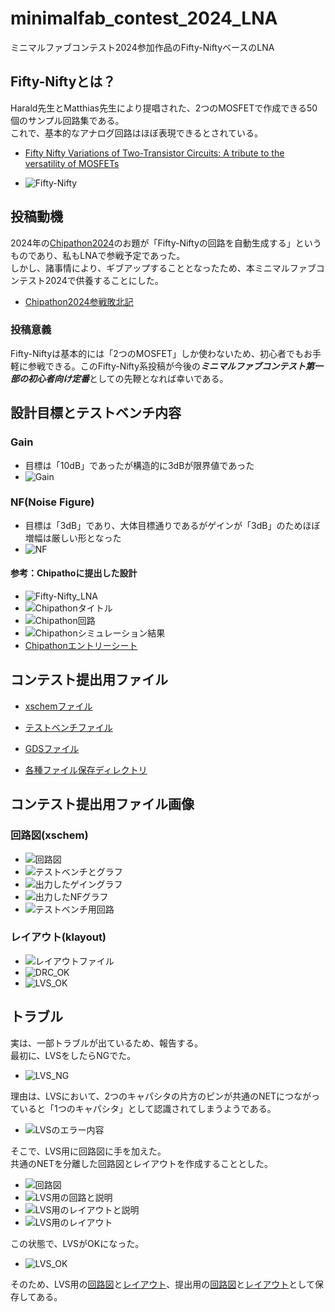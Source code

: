 # minimalfab_contest_2024_LNA
ミニマルファブコンテスト2024参加作品のFifty-NiftyベースのLNA  

## Fifty-Niftyとは？
Harald先生とMatthias先生により提唱された、2つのMOSFETで作成できる50個のサンプル回路集である。  
これで、基本的なアナログ回路はほぼ表現できるとされている。  
* [Fifty Nifty Variations of Two-Transistor Circuits: A tribute to the versatility of MOSFETs](https://www.researchgate.net/publication/354364068_Fifty_Nifty_Variations_of_Two-Transistor_Circuits_A_tribute_to_the_versatility_of_MOSFETs)

* ![Fifty-Nifty](images/fifty-nifty.png)


## 投稿動機
2024年の[Chipathon2024](https://ishi-kai.org/information/chipathon/2024/08/31/Entry-SSCS-OSE-CHIPATHON2024.html)のお題が「Fifty-Niftyの回路を自動生成する」というものであり、私もLNAで参戦予定であった。  
しかし、諸事情により、ギブアップすることとなったため、本ミニマルファブコンテスト2024で供養することにした。  
* [Chipathon2024参戦敗北記](https://github.com/noritsuna/AdventCalendar2024/blob/main/OSSSilicon_Day_03.md)

### 投稿意義
Fifty-Niftyは基本的には「2つのMOSFET」しか使わないため、初心者でもお手軽に参戦できる。このFifty-Nifty系投稿が今後の***ミニマルファブコンテスト第一部の初心者向け定番***としての先鞭となれば幸いである。  


## 設計目標とテストベンチ内容
### Gain
* 目標は「10dB」であったが構造的に3dBが限界値であった
* ![Gain](images/TB_graph_gain.png)

### NF(Noise Figure)
* 目標は「3dB」であり、大体目標通りであるがゲインが「3dB」のためほぼ増幅は厳しい形となった
* ![NF](images/TB_graph_NF.png)

#### 参考：Chipathoに提出した設計
* ![Fifty-Nifty_LNA](images/fifty-nifty_LNA.png)
* ![Chipathonタイトル](images/chipathon_title.PNG)
* ![Chipathon回路](images/chipathon_design.PNG)
* ![Chipathonシミュレーション結果](images/chipathon_sim.PNG)
* [Chipathonエントリーシート](docs/chipathon2024_entry.pdf)


## コンテスト提出用ファイル
* [xschemファイル](LNA/lna.sch)
* [テストベンチファイル](LNA/lna_tb.sch)
* [GDSファイル](LNA/lna.gds)

* [各種ファイル保存ディレクトリ](LNA/)


## コンテスト提出用ファイル画像
### 回路図(xschem)
* ![回路図](images/xschem.png)
* ![テストベンチとグラフ](images/TB_full.png)
* ![出力したゲイングラフ](images/TB_graph_gain.png)
* ![出力したNFグラフ](images/TB_graph_NF.png)
* ![テストベンチ用回路](images/TB_xschem.png)

### レイアウト(klayout)
* ![レイアウトファイル](images/klayout.png)
* ![DRC_OK](images/DRC_OK.png)
* ![LVS_OK](images/LVS_OK.png)


## トラブル
実は、一部トラブルが出ているため、報告する。  
最初に、LVSをしたらNGでた。  
* ![LVS_NG](images/LVS_NG.png)

理由は、LVSにおいて、2つのキャパシタの片方のピンが共通のNETにつながっていると「1つのキャパシタ」として認識されてしまうようである。
* ![LVSのエラー内容](images/LVS_klayout_ex2.png)

そこで、LVS用に回路図に手を加えた。  
共通のNETを分離した回路図とレイアウトを作成することとした。  
* ![回路図](images/xschem.png)
* ![LVS用の回路と説明](images/LVS_xschem_ex.png)
* ![LVS用のレイアウトと説明](images/LVS_klayout_ex1.png)
* ![LVS用のレイアウト](images/LVS_klayout.png)

この状態で、LVSがOKになった。
* ![LVS_OK](images/LVS_OK.png)

そのため、LVS用の[回路図](LNA/lna_lvs.sch)と[レイアウト](LNA/lna_lvs.gds)、提出用の[回路図](LNA/lna.sch)と[レイアウト](LNA/lna.gds)として保存してある。
